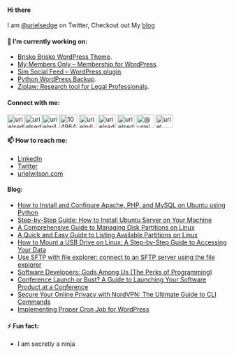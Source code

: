 #### Hi there

<!--
**devuri/devuri** is a ✨ _special_ ✨ repository because its `README.md` (this file) appears on your GitHub profile.
-->
I am [@urielsedge](https://twitter.com/urielsedge) on Twitter, Checkout out My [blog](http://urielwilson.com/)

#### 🔭 I’m currently working on:
* [Brisko Brisko WordPress Theme](https://wordpress.org/themes/brisko/).
* [My Members Only – Membership for WordPress](https://wordpress.org/plugins/iceyi-members-only/).
* [Sim Social Feed – WordPress plugin](https://wordpress.org/plugins/sim-social-feed/).
* [Python WordPress Backup](https://github.com/devuri/python-wpbackup).
* [Ziplaw: Research tool for Legal Professionals](http://ziplaw.com/).

<!-- #### 👯 I’m looking to collaborate on ...-->

#### Connect with me:
<p align="left">
<a href="https://codepen.io/devuri" target="blank"><img align="center" src="https://raw.githubusercontent.com/rahuldkjain/github-profile-readme-generator/master/src/images/icons/Social/codepen.svg" alt="urielsedge" height="30" width="40" /></a><a href="https://twitter.com/urielsedge" target="blank"><img align="center" src="https://raw.githubusercontent.com/rahuldkjain/github-profile-readme-generator/master/src/images/icons/Social/twitter.svg" alt="urielsedge" height="30" width="40" /></a><a href="https://linkedin.com/in/urielwilson" target="blank"><img align="center" src="https://raw.githubusercontent.com/rahuldkjain/github-profile-readme-generator/master/src/images/icons/Social/linked-in-alt.svg" alt="urielwilson" height="30" width="40" /></a><a href="https://stackoverflow.com/users/10496432" target="blank"><img align="center" src="https://raw.githubusercontent.com/rahuldkjain/github-profile-readme-generator/master/src/images/icons/Social/stack-overflow.svg" alt="10496432" height="30" width="40" /></a>
<a href="https://kaggle.com/urielwilson" target="blank"><img align="center" src="https://raw.githubusercontent.com/rahuldkjain/github-profile-readme-generator/master/src/images/icons/Social/kaggle.svg" alt="urielwilson" height="30" width="40" /></a>
<a href="https://instagram.com/urielsedge" target="blank"><img align="center" src="https://raw.githubusercontent.com/rahuldkjain/github-profile-readme-generator/master/src/images/icons/Social/instagram.svg" alt="urielsedge" height="30" width="40" /></a>
<a href="https://dribbble.com/urielsedge" target="blank"><img align="center" src="https://raw.githubusercontent.com/rahuldkjain/github-profile-readme-generator/master/src/images/icons/Social/dribbble.svg" alt="urielsedge" height="30" width="40" /></a>
<a href="https://medium.com/@urielsedge" target="blank"><img align="center" src="https://raw.githubusercontent.com/rahuldkjain/github-profile-readme-generator/master/src/images/icons/Social/medium.svg" alt="@urielsedge" height="30" width="40" /></a>
<a href="https://www.youtube.com/channel/UCBOOtQdEGNS71R2cDmn5uQQ" target="blank"><img align="center" src="https://raw.githubusercontent.com/rahuldkjain/github-profile-readme-generator/master/src/images/icons/Social/youtube.svg" alt="uriel wilson" height="30" width="40" /></a>
</p>


<!-- #### 💬 Ask me about ... -->

#### 📫 How to reach me:
* [LinkedIn](https://jm.linkedin.com/in/urielwilson)
* [Twitter](https://twitter.com/urielsedge)
* [urielwilson.com](http://urielwilson.com/)

#### Blog:
<!-- BLOG-POST-LIST:START -->
- [How to Install and Configure Apache, PHP, and MySQL on Ubuntu using Python](https://urielwilson.com/how-to-install-and-configure-apache-php-and-mysql-on-ubuntu-using-python/)
- [Step-by-Step Guide: How to Install Ubuntu Server on Your Machine](https://urielwilson.com/step-by-step-guide-how-to-install-ubuntu-server-on-your-machine/)
- [A Comprehensive Guide to Managing Disk Partitions on Linux](https://urielwilson.com/a-comprehensive-guide-to-managing-disk-partitions-on-linux/)
- [A Quick and Easy Guide to Listing Available Partitions on Linux](https://urielwilson.com/a-quick-and-easy-guide-to-listing-available-partitions-on-linux/)
- [How to Mount a USB Drive on Linux: A Step-by-Step Guide to Accessing Your Data](https://urielwilson.com/how-to-mount-a-usb-drive-on-linux-a-step-by-step-guide-to-accessing-your-data/)
- [Use SFTP with  file explorer: connect to an SFTP server using the file explorer](https://urielwilson.com/use-sftp-with-file-explorer-connect-to-an-sftp-server-using-the-file-explorer/)
- [Software Developers: Gods Among Us &lpar;The Perks of Programming&rpar;](https://urielwilson.com/software-developers-gods-among-us-the-perks-of-programming/)
- [Conference Launch or Bust? A Guide to Launching Your Software Product at a Conference](https://urielwilson.com/conference-launch-or-bust-a-guide-to-launching-your-software-product-at-a-conference/)
- [Secure Your Online Privacy with NordVPN: The Ultimate Guide to CLI Commands](https://urielwilson.com/secure-your-online-privacy-with-nordvpn-the-ultimate-guide-to-cli-commands/)
- [Implementing Proper Cron Job for WordPress](https://urielwilson.com/implementing-proper-cron-job-for-wordpress/)
<!-- BLOG-POST-LIST:END -->


#### ⚡ Fun fact:
* I am secretly a ninja 


